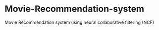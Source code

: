 # Movie-Recommendation-system
Movie Recommendation system using neural collaborative filtering (NCF)
